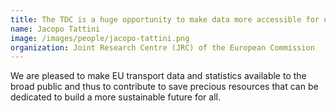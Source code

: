 ```yaml
---
title: The TDC is a huge opportunity to make data more accessible for everyone
name: Jacopo Tattini
image: /images/people/jacopo-tattini.png
organization: Joint Research Centre (JRC) of the European Commission
---
```


We are pleased to make EU transport data and statistics available to the broad public and thus to contribute to save precious resources that can be dedicated to build a more sustainable future for all.
